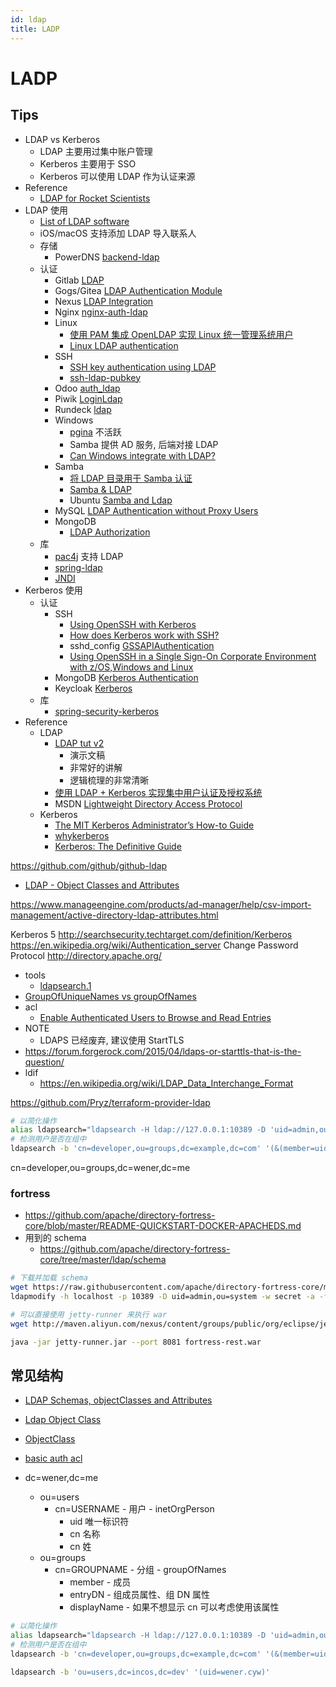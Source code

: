 ```yaml
---
id: ldap
title: LADP
---
```


# LADP

## Tips

* LDAP vs Kerberos
  * LDAP 主要用过集中账户管理
  * Kerberos 主要用于 SSO
  * Kerberos 可以使用 LDAP 作为认证来源
* Reference
  * [LDAP for Rocket Scientists](http://www.zytrax.com/books/ldap/)
* LDAP 使用
  * [List of LDAP software](https://en.wikipedia.org/wiki/List_of_LDAP_software)
  * iOS/macOS 支持添加 LDAP 导入联系人
  * 存储
    * PowerDNS [backend-ldap](https://doc.powerdns.com/md/authoritative/backend-ldap/)
  * 认证
    * Gitlab [LDAP](https://docs.gitlab.com/ce/administration/auth/ldap.html)
    * Gogs/Gitea [LDAP Authentication Module](https://github.com/go-gitea/gitea/tree/master/modules/auth/ldap)
    * Nexus [LDAP Integration](https://books.sonatype.com/nexus-book/reference/ldap.html)
    * Nginx [nginx-auth-ldap](https://github.com/kvspb/nginx-auth-ldap)
    * Linux
      * [使用 PAM 集成 OpenLDAP 实现 Linux 统一管理系统用户](https://www.ibm.com/developerworks/cn/linux/1406_liulz_pamopenldap/)
      * [Linux LDAP authentication](https://www.s3it.uzh.ch/use/2014-11-04.linux-ldap-auth/slides.pdf)
    * SSH
      * [SSH key authentication using LDAP](https://serverfault.com/questions/653792)
      * [ssh-ldap-pubkey](https://github.com/jirutka/ssh-ldap-pubkey)
    * Odoo [auth_ldap](https://www.odoo.com/apps/modules/online/auth_ldap/)
    * Piwik [LoginLdap](https://plugins.piwik.org/LoginLdap)
    * Rundeck [ldap](http://rundeck.org/2.5.1/administration/authenticating-users.html#ldap)
    * Windows
      * [pgina](http://pgina.org/) 不活跃
      * Samba 提供 AD 服务, 后端对接 LDAP
      * [Can Windows integrate with LDAP?](https://serverfault.com/q/2769/190601)
    * Samba
      * [将 LDAP 目录用于 Samba 认证](https://www.ibm.com/developerworks/cn/education/linux/smb-ldap/smb-ldap.html)
      * [Samba & LDAP](https://wiki.samba.org/index.php/Samba_%26_LDAP)
      * Ubuntu [Samba and Ldap](https://help.ubuntu.com/lts/serverguide/samba-ldap.html)
    * MySQL [LDAP Authentication without Proxy Users](https://dev.mysql.com/doc/mysql-security-excerpt/5.6/en/pam-authentication-ldap-without-proxy.html)
    * MongoDB
      * [LDAP Authorization](https://docs.mongodb.com/manual/core/security-ldap-external/)
  * 库
    * [pac4j](https://github.com/pac4j/pac4j) 支持 LDAP
    * [spring-ldap](http://projects.spring.io/spring-ldap/)
    * [JNDI](https://en.wikipedia.org/wiki/Java_Naming_and_Directory_Interface)
* Kerberos 使用
  * 认证
    * SSH
      * [Using OpenSSH with Kerberos](https://www.ibm.com/support/knowledgecenter/en/ssw_aix_61/com.ibm.aix.security/using_openssh_with_kerberosv5.htm)
      * [How does Kerberos work with SSH?](https://serverfault.com/q/329901/190601)
      * sshd_config [GSSAPIAuthentication](http://man.openbsd.org/sshd_config#GSSAPIAuthentication)
      * [Using OpenSSH in a Single Sign-On Corporate Environment with z/OS,Windows and Linux](https://dovetail.com/docs/ssh/kerberos_sso.pdf)
    * MongoDB [Kerberos Authentication](https://docs.mongodb.com/manual/core/kerberos/)
    * Keycloak [Kerberos](https://keycloak.gitbooks.io/server-adminstration-guide/content/topics/authentication/kerberos.html)
  * 库
    * [spring-security-kerberos](http://projects.spring.io/spring-security-kerberos/)
* Reference
  * LDAP
    * [LDAP tut v2](http://quark.humbug.org.au/publications/ldap/ldap_tut_v2.pdf)
      * 演示文稿
      * 非常好的讲解
      * 逻辑梳理的非常清晰
    * [使用 LDAP + Kerberos 实现集中用户认证及授权系统](http://blog.clanzx.net/2013/09/27/ldap-kerberos.html)
    * MSDN [Lightweight Directory Access Protocol](https://msdn.microsoft.com/en-us/library/aa367008(v=vs.85).aspx)
  * Kerberos
    * [The MIT Kerberos Administrator’s How-to Guide](http://www.kerberos.org/software/adminkerberos.pdf)
    * [whykerberos](http://www.kerberos.org/software/whykerberos.pdf)
    * [Kerberos: The Definitive Guide](https://doc.lagout.org/network/Kerberos%20The%20Definitive%20Guide%202003.pdf)

https://github.com/github/github-ldap

* [LDAP - Object Classes and Attributes](http://www.zytrax.com/books/ldap/ape/)

https://www.manageengine.com/products/ad-manager/help/csv-import-management/active-directory-ldap-attributes.html

Kerberos 5
http://searchsecurity.techtarget.com/definition/Kerberos
https://en.wikipedia.org/wiki/Authentication_server
Change Password Protocol
http://directory.apache.org/


* tools
  * [ldapsearch.1](https://linux.die.net/man/1/ldapsearch)
* [GroupOfUniqueNames vs groupOfNames](http://ldapwiki.com/wiki/GroupOfUniqueNames%20vs%20groupOfNames)
* acl
  * [Enable Authenticated Users to Browse and Read Entries](http://directory.apache.org/apacheds/advanced-ug/4.2.7.1-enable-authenticated-users-to-browse-and-read-entries.html)
* NOTE
  * LDAPS 已经废弃, 建议使用 StartTLS
* https://forum.forgerock.com/2015/04/ldaps-or-starttls-that-is-the-question/
* ldif
  * https://en.wikipedia.org/wiki/LDAP_Data_Interchange_Format

https://github.com/Pryz/terraform-provider-ldap

```bash
# 以简化操作
alias ldapsearch="ldapsearch -H ldap://127.0.0.1:10389 -D 'uid=admin,ou=system' -w secret"
# 检测用户是否在组中
ldapsearch -b 'cn=developer,ou=groups,dc=example,dc=com' '(&(member=uid=wener,ou=users,dc=example,dc=com))'


```



cn=developer,ou=groups,dc=wener,dc=me

### fortress
* https://github.com/apache/directory-fortress-core/blob/master/README-QUICKSTART-DOCKER-APACHEDS.md
* 用到的 schema
  * https://github.com/apache/directory-fortress-core/tree/master/ldap/schema


```bash
# 下载并加载 schema
wget https://raw.githubusercontent.com/apache/directory-fortress-core/master/ldap/schema/apacheds-fortress.ldif
ldapmodify -h localhost -p 10389 -D uid=admin,ou=system -w secret -a -f apacheds-fortress.ldif

# 可以直接使用 jetty-runner 来执行 war
wget http://maven.aliyun.com/nexus/content/groups/public/org/eclipse/jetty/jetty-runner/9.4.6.v20170531/jetty-runner-9.4.6.v20170531.jar -O jetty-runner.jar

java -jar jetty-runner.jar --port 8081 fortress-rest.war
```

## 常见结构
* [LDAP Schemas, objectClasses and Attributes](http://www.zytrax.com/books/ldap/ch3/)
* [Ldap Object Class](http://www.ldapexplorer.com/en/manual/107060000-ldap-object-classes.htm)
* [ObjectClass](https://ldapwiki.com/wiki/ObjectClass)
* [basic auth acl](https://directory.apache.org/apacheds/basic-ug/3.2-basic-authorization.html)

* dc=wener,dc=me
  * ou=users
    * cn=USERNAME - 用户 - inetOrgPerson
      * uid 唯一标识符
      * cn 名称
      * cn 姓
  * ou=groups
    * cn=GROUPNAME - 分组 - groupOfNames
      * member - 成员
      * entryDN - 组成员属性、组 DN 属性
      * displayName - 如果不想显示 cn 可以考虑使用该属性


```bash
# 以简化操作
alias ldapsearch="ldapsearch -H ldap://127.0.0.1:10389 -D 'uid=admin,ou=system' -w admin"
# 检测用户是否在组中
ldapsearch -b 'cn=developer,ou=groups,dc=example,dc=com' '(&(member=uid=wener,ou=users,dc=example,dc=com))'

ldapsearch -b 'ou=users,dc=incos,dc=dev' '(uid=wener.cyw)'
```
